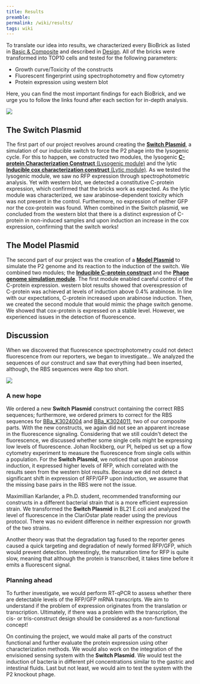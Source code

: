 ```yaml
---
title: Results
preamble:
permalink: /wiki/results/
tags: wiki
---
```


To translate our idea into results, we characterized every BioBrick as listed in [Basic & Composite](https://www.notion.so/ad4a787e-b1c6-4c63-823c-96f13cb4a04a) and described in [Design](https://www.notion.so/f4c539ce-3452-45f2-80bb-8dc169a7f65f). All of the bricks were transformed into TOP10 cells and tested for the following parameters:

-   Growth curve/Toxicity of the constructs
-   Fluorescent fingerprint using spectrophotometry and flow cytometry
-   Protein expression using western blot

Here, you can find the most important findings for each BioBrick, and we urge you to follow the links found after each section for in-depth analysis.

![](https://2019.igem.org/wiki/images/e/e3/T--Stockholm--results-01.jpeg)

## The Switch Plasmid

The first part of our project revolves around creating the [**Switch Plasmid**](/wiki/results-switch-plasmid/), a simulation of our inducible switch to force the P2 phage into the lysogenic cycle. For this to happen, we constructed two modules, the lysogenic [**C-protein Characterization Construct** (Lysogenic module)](/wiki/results-lysogenic-module/) and the lytic [**Inducible cox characterization construct** (Lytic module)](/wiki/results-lytic-module/). As we tested the lysogenic module, we saw no RFP expression through spectrophotometric analysis. Yet with western blot, we detected a constitutive C-protein expression, which confirmed that the bricks work as expected. As the lytic module was characterized, we saw arabinose-dependent toxicity which was not present in the control. Furthermore, no expression of neither GFP nor the cox-protein was found. When combined in the Switch plasmid, we concluded from the western blot that there is a distinct expression of C-protein in non-induced samples and upon induction an increase in the cox expression, confirming that the switch works!

## The Model Plasmid

The second part of our project was the creation of a [**Model Plasmid**](/wiki/results-model-plasmid/) to simulate the P2 genome and its reaction to the induction of the switch. We combined two modules; the [**Inducible C-protein construct**](/wiki/results-inducible-c-protein/) and the [**Phage genome simulation module**](/wiki/results-phage-genome-simulation-module/). The first module enabled careful control of the C-protein expression. western blot results showed that overexpression of C-protein was achieved at levels of induction above 0.4% arabinose. In line with our expectations, C-protein increased upon arabinose induction. Then, we created the second module that would mimic the phage switch genome. We showed that cox-protein is expressed on a stable level. However, we experienced issues in the detection of fluorescence.

## Discussion

When we discovered that fluorescence spectrophotometry could not detect fluorescence from our reporters, we began to investigate… We analyzed the sequences of our construct and saw that everything had been inserted, although, the RBS sequences were 4bp too short.

![](https://2019.igem.org/wiki/images/3/36/T--Stockholm--results-02.jpg)

### A new hope

We ordered a new **Switch Plasmid** construct containing the correct RBS sequences; furthermore, we ordered primers to correct for the RBS sequences for [BBa_K3024004](http://parts.igem.org/Part:BBa_K3024004) and [BBa_K3024011](http://parts.igem.org/Part:BBa_K3024011), two of our composite parts. With the new constructs, we again did not see an apparent increase in the fluorescence signaling. Considering that we still couldn't detect the fluorescence, we discussed whether some single cells might be expressing low levels of fluorescence. Johan Rockberg, our PI, helped us set up a flow cytometry experiment to measure the fluorescence from single cells within a population. For the **Switch Plasmid**, we noticed that upon arabinose induction, it expressed higher levels of RFP, which correlated with the results seen from the western blot results. Because we did not detect a significant shift in expression of RFP/GFP upon induction, we assume that the missing base pairs in the RBS were not the issue.

Maximillian Karlander, a Ph.D. student, recommended transforming our constructs in a different bacterial strain that is a more efficient expression strain. We transformed the **Switch Plasmid** in BL21 E.coli and analyzed the level of fluorescence in the ClariOstar plate reader using the previous protocol. There was no evident difference in neither expression nor growth of the two strains.

Another theory was that the degradation tag fused to the reporter genes caused a quick targeting and degradation of newly formed RFP/GFP, which would prevent detection. Interestingly, the maturation time for RFP is quite slow, meaning that although the protein is transcribed, it takes time before it emits a fluorescent signal.

### Planning ahead

To further investigate, we would perform RT-qPCR to assess whether there are detectable levels of the RFP/GFP mRNA transcripts. We aim to understand if the problem of expression originates from the translation or transcription. Ultimately, if there was a problem with the transcription, the cis- or tris-construct design should be considered as a non-functional concept!

On continuing the project, we would make all parts of the construct functional and further evaluate the protein expression using other characterization methods. We would also work on the integration of the envisioned sensing system with the **Switch Plasmid**. We would test the induction of bacteria in different pH concentrations similar to the gastric and intestinal fluids. Last but not least, we would aim to test the system with the P2 knockout phage.
